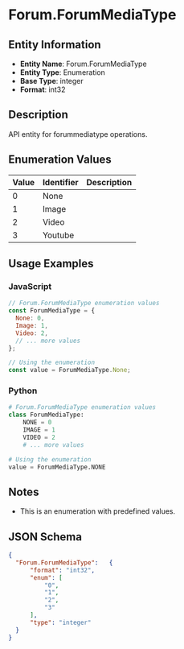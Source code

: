 # Forum.ForumMediaType

## Entity Information
- **Entity Name**: Forum.ForumMediaType
- **Entity Type**: Enumeration
- **Base Type**: integer
- **Format**: int32

## Description
API entity for forummediatype operations.

## Enumeration Values

| Value | Identifier | Description |
|-------|------------|-------------|
| 0 | None |  |
| 1 | Image |  |
| 2 | Video |  |
| 3 | Youtube |  |

## Usage Examples

### JavaScript
```javascript
// Forum.ForumMediaType enumeration values
const ForumMediaType = {
  None: 0,
  Image: 1,
  Video: 2,
  // ... more values
};

// Using the enumeration
const value = ForumMediaType.None;
```

### Python
```python
# Forum.ForumMediaType enumeration values
class ForumMediaType:
    NONE = 0
    IMAGE = 1
    VIDEO = 2
    # ... more values

# Using the enumeration
value = ForumMediaType.NONE
```

## Notes
- This is an enumeration with predefined values.

## JSON Schema
```json
{
  "Forum.ForumMediaType":   {
      "format": "int32",
      "enum": [
          "0",
          "1",
          "2",
          "3"
      ],
      "type": "integer"
  }
}
```
